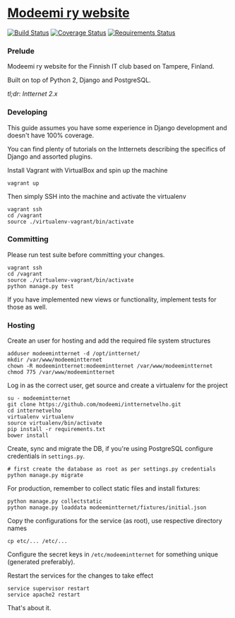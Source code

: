 # [Modeemi ry website](https://www.modeemi.fi)

[![Build Status](https://travis-ci.org/modeemi/intternetvelho.svg?branch=master)](https://travis-ci.org/modeemi/intternetvelho) [![Coverage Status](https://coveralls.io/repos/modeemi/intternetvelho/badge.svg?branch=master)](https://coveralls.io/r/modeemi/intternetvelho?branch=master) [![Requirements Status](https://requires.io/github/modeemi/intternetvelho/requirements.svg?branch=master)](https://requires.io/github/modeemi/intternetvelho/requirements/?branch=master)

### Prelude

Modeemi ry website for the Finnish IT club based on Tampere, Finland.

Built on top of Python 2, Django and PostgreSQL.

_tl;dr: Intternet 2.x_

### Developing

This guide assumes you have some experience in Django development and doesn't have 100% coverage. 

You can find plenty of tutorials on the Intternets describing the specifics of Django and assorted plugins.

Install Vagrant with VirtualBox and spin up the machine

    vagrant up

Then simply SSH into the machine and activate the virtualenv

    vagrant ssh
    cd /vagrant
    source ./virtualenv-vagrant/bin/activate

### Committing

Please run test suite before committing your changes.

    vagrant ssh
    cd /vagrant
    source ./virtualenv-vagrant/bin/activate
    python manage.py test

If you have implemented new views or functionality, implement tests for those as well.

### Hosting

Create an user for hosting and add the required file system structures

    adduser modeemintternet -d /opt/intternet/
    mkdir /var/www/modeemintternet
    chown -R modeemintternet:modeemintternet /var/www/modeemintternet
    chmod 775 /var/www/modeemintternet

Log in as the correct user, get source and create a virtualenv for the project

    su - modeemintternet
    git clone https://github.com/modeemi/intternetvelho.git
    cd intternetvelho
    virtualenv virtualenv
    source virtualenv/bin/activate
    pip install -r requirements.txt
    bower install

Create, sync and migrate the DB, if you're using PostgreSQL configure credentials in `settings.py`.

    # first create the database as root as per settings.py credentials
    python manage.py migrate

For production, remember to collect static files and install fixtures:

    python manage.py collectstatic
    python manage.py loaddata modeemintternet/fixtures/initial.json

Copy the configurations for the service (as root), use respective directory names

    cp etc/... /etc/...

Configure the secret keys in `/etc/modeemintternet` for something unique (generated preferably).

Restart the services for the changes to take effect

    service supervisor restart
    service apache2 restart

That's about it.
